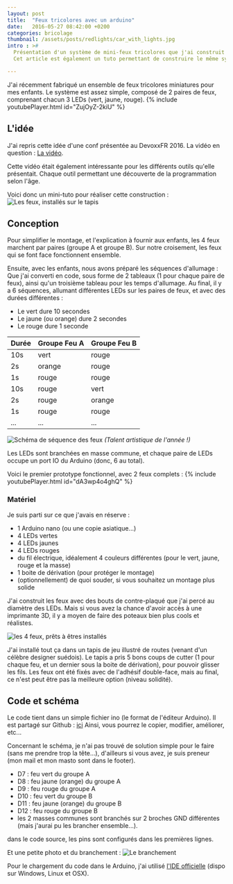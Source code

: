 ```yaml
---
layout: post
title:  "Feux tricolores avec un arduino"
date:   2016-05-27 08:42:00 +0200
categories: bricolage
thumbnail: /assets/posts/redlights/car_with_lights.jpg
intro : >#
  Présentation d'un système de mini-feux tricolores que j'ai construit pour mes enfants.
  Cet article est également un tuto permettant de construire le même système.

---
```

J'ai récemment fabriqué un ensemble de feux tricolores miniatures pour mes enfants.
Le système est assez simple, composé de 2 paires de feux, comprenant chacun 3 LEDs (vert, jaune, rouge).
{% include youtubePlayer.html id="ZujOyZ-2kiU" %}


## L'idée
J'ai repris cette idée d'une conf présentée au DevoxxFR 2016.
La vidéo en question : [La  vidéo](https://youtu.be/T_nrD3E5qD0?t=13m24s).

Cette vidéo était également intéressante pour les différents outils qu'elle présentait. Chaque outil permettant une découverte de la programmation selon l'âge.

Voici donc un mini-tuto pour réaliser cette construction :
![Les feux, installés sur le tapis](/assets/posts/redlights/car_with_lights.jpg)

## Conception
Pour simplifier le montage, et l'explication à fournir aux enfants, les 4 feux marchent par paires (groupe A et groupe B).
Sur notre croisement, les feux qui se font face fonctionnent ensemble.

Ensuite, avec les enfants, nous avons préparé les séquences d'allumage :
Que j'ai converti en code, sous forme de 2 tableaux (1 pour chaque paire de feux), ainsi qu'un troisième tableau pour les temps d'allumage.
Au final, il y a 6 séquences, allumant différentes LEDs sur les paires de feux, et avec des durées différentes :

 * Le vert dure 10 secondes
 * Le jaune (ou orange) dure 2 secondes
 * Le rouge dure 1 seconde

| Durée | Groupe Feu A | Groupe Feu B |
|-------|--------------|--------------|
| 10s   | vert         | rouge        |
| 2s    | orange       | rouge        |
| 1s    | rouge        | rouge        |
| 10s   | rouge        | vert         |
| 2s    | rouge        | orange       |
| 1s    | rouge        | rouge        |
| ...   | ...          | ...          |

![Schéma de séquence des feux](/assets/posts/redlights/sequence_schema.jpg) _(Talent artistique de l'année !)_

Les LEDs sont branchées en masse commune, et chaque paire de LEDs occupe un port IO du Arduino (donc, 6 au total).

Voici le premier prototype fonctionnel, avec 2 feux complets :
{% include youtubePlayer.html id="dA3wp4o4ghQ" %}

### Matériel
Je suis parti sur ce que j'avais en réserve :

 * 1 Arduino nano (ou une copie asiatique...)
 * 4 LEDs vertes
 * 4 LEDs jaunes
 * 4 LEDs rouges
 * du fil électrique, idéalement 4 couleurs différentes (pour le vert, jaune, rouge et la masse)
 * 1 boite de dérivation (pour protéger le montage)
 * (optionnellement) de quoi souder, si vous souhaitez un montage plus solide

J'ai construit les feux avec des bouts de contre-plaqué que j'ai percé au diamètre des LEDs.
Mais si vous avez la chance d'avoir accès à une imprimante 3D, il y a moyen de faire des poteaux bien plus cools et réalistes.

![les 4 feux, prêts à êtres installés](/assets/posts/redlights/lights_cabled.jpg)

J'ai installé tout ça dans un tapis de jeu illustré de routes (venant d'un célèbre designer suédois).
Le tapis a pris 5 bons coups de cutter (1 pour chaque feu, et un dernier sous la boite de dérivation), pour pouvoir glisser les fils.
Les feux ont été fixés avec de l'adhésif double-face, mais au final, ce n'est peut être pas la meilleure option (niveau solidité).

## Code et schéma
Le code tient dans un simple fichier ino (le format de l'éditeur Arduino).
Il est partagé sur Github : [ici](https://gist.github.com/chibani/ecc079ce30894ff5434bbb0690af7b68)
Ainsi, vous pourrez le copier, modifier, améliorer, etc...

Concernant le schéma, je n'ai pas trouvé de solution simple pour le faire (sans me prendre trop la tête...), d'ailleurs si vous avez, je suis preneur (mon mail et mon masto sont dans le footer).

 * D7 : feu vert du groupe A
 * D8 : feu jaune (orange) du groupe A
 * D9 : feu rouge du groupe A
 * D10 : feu vert du groupe B
 * D11 : feu jaune (orange) du groupe B
 * D12 : feu rouge du groupe B
 * les 2 masses communes sont branchés sur 2 broches GND différentes (mais j'aurai pu les brancher ensemble...).

dans le code source, les pins sont configurés dans les premières lignes.

Et une petite photo et du branchement :
![Le branchement](/assets/posts/redlights/pins_with_numbers.jpg)

Pour le chargement du code dans le Arduino, j'ai utilisé [l'IDE officielle](https://www.arduino.cc/en/Main/Software) (dispo sur Windows, Linux et OSX).
